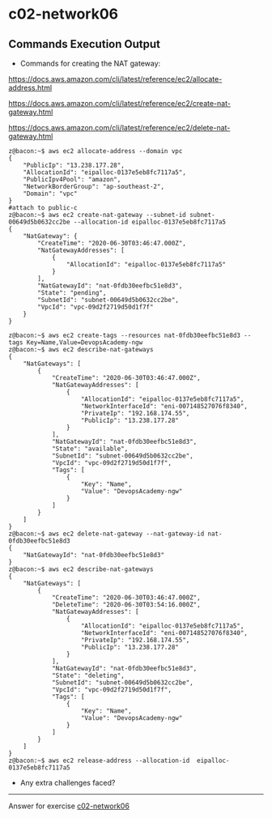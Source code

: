 # c02-network06

## Commands Execution Output

- Commands for creating the NAT gateway:


https://docs.aws.amazon.com/cli/latest/reference/ec2/allocate-address.html

https://docs.aws.amazon.com/cli/latest/reference/ec2/create-nat-gateway.html

https://docs.aws.amazon.com/cli/latest/reference/ec2/delete-nat-gateway.html



```
z@bacon:~$ aws ec2 allocate-address --domain vpc
{
    "PublicIp": "13.238.177.28",
    "AllocationId": "eipalloc-0137e5eb8fc7117a5",
    "PublicIpv4Pool": "amazon",
    "NetworkBorderGroup": "ap-southeast-2",
    "Domain": "vpc"
}
#attach to public-c
z@bacon:~$ aws ec2 create-nat-gateway --subnet-id subnet-00649d5b0632cc2be --allocation-id eipalloc-0137e5eb8fc7117a5
{
    "NatGateway": {
        "CreateTime": "2020-06-30T03:46:47.000Z",
        "NatGatewayAddresses": [
            {
                "AllocationId": "eipalloc-0137e5eb8fc7117a5"
            }
        ],
        "NatGatewayId": "nat-0fdb30eefbc51e8d3",
        "State": "pending",
        "SubnetId": "subnet-00649d5b0632cc2be",
        "VpcId": "vpc-09d2f2719d50d1f7f"
    }
}

z@bacon:~$ aws ec2 create-tags --resources nat-0fdb30eefbc51e8d3 --tags Key=Name,Value=DevopsAcademy-ngw
z@bacon:~$ aws ec2 describe-nat-gateways
{
    "NatGateways": [
        {
            "CreateTime": "2020-06-30T03:46:47.000Z",
            "NatGatewayAddresses": [
                {
                    "AllocationId": "eipalloc-0137e5eb8fc7117a5",
                    "NetworkInterfaceId": "eni-007148527076f8340",
                    "PrivateIp": "192.168.174.55",
                    "PublicIp": "13.238.177.28"
                }
            ],
            "NatGatewayId": "nat-0fdb30eefbc51e8d3",
            "State": "available",
            "SubnetId": "subnet-00649d5b0632cc2be",
            "VpcId": "vpc-09d2f2719d50d1f7f",
            "Tags": [
                {
                    "Key": "Name",
                    "Value": "DevopsAcademy-ngw"
                }
            ]
        }
    ]
}
z@bacon:~$ aws ec2 delete-nat-gateway --nat-gateway-id nat-0fdb30eefbc51e8d3
{
    "NatGatewayId": "nat-0fdb30eefbc51e8d3"
}
z@bacon:~$ aws ec2 describe-nat-gateways
{
    "NatGateways": [
        {
            "CreateTime": "2020-06-30T03:46:47.000Z",
            "DeleteTime": "2020-06-30T03:54:16.000Z",
            "NatGatewayAddresses": [
                {
                    "AllocationId": "eipalloc-0137e5eb8fc7117a5",
                    "NetworkInterfaceId": "eni-007148527076f8340",
                    "PrivateIp": "192.168.174.55",
                    "PublicIp": "13.238.177.28"
                }
            ],
            "NatGatewayId": "nat-0fdb30eefbc51e8d3",
            "State": "deleting",
            "SubnetId": "subnet-00649d5b0632cc2be",
            "VpcId": "vpc-09d2f2719d50d1f7f",
            "Tags": [
                {
                    "Key": "Name",
                    "Value": "DevopsAcademy-ngw"
                }
            ]
        }
    ]
}
z@bacon:~$ aws ec2 release-address --allocation-id  eipalloc-0137e5eb8fc7117a5

```

- Any extra challenges faced?


<!-- Don't change anything below this point-->
***
Answer for exercise [c02-network06](https://github.com/devopsacademyau/academy/blob/893381c6f0b69434d9e8597d3d4b1c17f9bc1371/classes/02class/exercises/c02-network06/README.md)